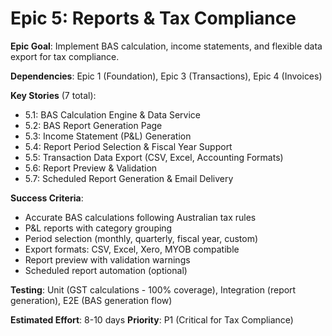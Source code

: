 # Epic 5: Reports & Tax Compliance

**Epic Goal**: Implement BAS calculation, income statements, and flexible data export for tax compliance.

**Dependencies**: Epic 1 (Foundation), Epic 3 (Transactions), Epic 4 (Invoices)

**Key Stories** (7 total):
- 5.1: BAS Calculation Engine & Data Service
- 5.2: BAS Report Generation Page
- 5.3: Income Statement (P&L) Generation
- 5.4: Report Period Selection & Fiscal Year Support
- 5.5: Transaction Data Export (CSV, Excel, Accounting Formats)
- 5.6: Report Preview & Validation
- 5.7: Scheduled Report Generation & Email Delivery

**Success Criteria**:
- Accurate BAS calculations following Australian tax rules
- P&L reports with category grouping
- Period selection (monthly, quarterly, fiscal year, custom)
- Export formats: CSV, Excel, Xero, MYOB compatible
- Report preview with validation warnings
- Scheduled report automation (optional)

**Testing**: Unit (GST calculations - 100% coverage), Integration (report generation), E2E (BAS generation flow)

**Estimated Effort**: 8-10 days
**Priority**: P1 (Critical for Tax Compliance)
